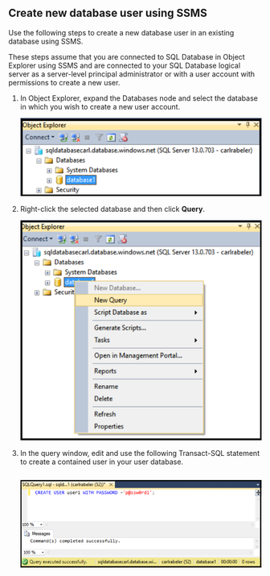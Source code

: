 

## Create new database user using SSMS

Use the following steps to create a new database user in an existing database using SSMS. 

These steps assume that you are connected to SQL Database in Object Explorer using SSMS and are connected to your SQL Database logical server as a server-level principal administrator or with a user account with permissions to create a new user. 

1. In Object Explorer, expand the Databases node and select the database in which you wish to create a new user account.

     ![SQL Server Management Studio: Connect to SQL Database server](./media/sql-database-create-new-database-user/sql-database-create-new-database-user-1.png)

2. Right-click the selected database and then click **Query**.

     ![SQL Server Management Studio: Connect to SQL Database server](./media/sql-database-create-new-database-user/sql-database-create-new-database-user-2.png)

3. In the query window, edit and use the following Transact-SQL statement to create a contained user in your user database. 

    ```CREATE USER user1 WITH PASSWORD ='p@ssw0rd1';
    ```

     ![SQL Server Management Studio: Connect to SQL Database server](./media/sql-database-create-new-database-user/sql-database-create-new-database-user-3.png)





<!--HONumber=Sep16_HO4-->


